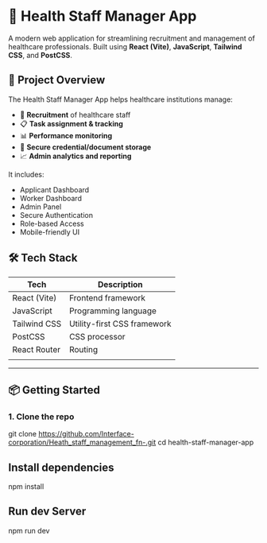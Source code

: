 # 🏥 Health Staff Manager App

A modern web application for streamlining recruitment and management of healthcare professionals. Built using **React (Vite)**, **JavaScript**, **Tailwind CSS**, and **PostCSS**.



## 🚀 Project Overview

The Health Staff Manager App helps healthcare institutions manage:
- 📝 **Recruitment** of healthcare staff
- 📋 **Task assignment & tracking**
- 📊 **Performance monitoring**
- 📁 **Secure credential/document storage**
- 📈 **Admin analytics and reporting**

It includes:
- Applicant Dashboard  
- Worker Dashboard  
- Admin Panel  
- Secure Authentication  
- Role-based Access  
- Mobile-friendly UI



## 🛠️ Tech Stack

| Tech             | Description                        |
|------------------|------------------------------------|
| React (Vite)     | Frontend framework                 |
| JavaScript       | Programming language               |
| Tailwind CSS     | Utility-first CSS framework        |
| PostCSS          | CSS processor                      |
| React Router     | Routing                            |
|   |


---

## 📦 Getting Started

### 1. Clone the repo


git clone https://github.com/Interface-corporation/Heath_staff_management_fn-.git
cd health-staff-manager-app

## Install dependencies

npm install

## Run dev Server
npm run dev



